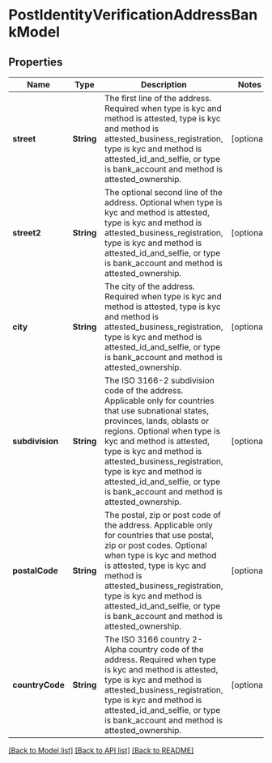 # PostIdentityVerificationAddressBankModel

## Properties
Name | Type | Description | Notes
------------ | ------------- | ------------- | -------------
**street** | **String** | The first line of the address. Required when type is kyc and method is attested, type is kyc and method is attested_business_registration, type is kyc and method is attested_id_and_selfie, or type is bank_account and method is attested_ownership. | [optional] 
**street2** | **String** | The optional second line of the address. Optional when type is kyc and method is attested, type is kyc and method is attested_business_registration, type is kyc and method is attested_id_and_selfie, or type is bank_account and method is attested_ownership. | [optional] 
**city** | **String** | The city of the address. Required when type is kyc and method is attested, type is kyc and method is attested_business_registration, type is kyc and method is attested_id_and_selfie, or type is bank_account and method is attested_ownership. | [optional] 
**subdivision** | **String** | The ISO 3166-2 subdivision code of the address. Applicable only for countries that use subnational states, provinces, lands, oblasts or regions. Optional when type is kyc and method is attested, type is kyc and method is attested_business_registration, type is kyc and method is attested_id_and_selfie, or type is bank_account and method is attested_ownership. | [optional] 
**postalCode** | **String** | The postal, zip or post code of the address. Applicable only for countries that use postal, zip or post codes. Optional when type is kyc and method is attested, type is kyc and method is attested_business_registration, type is kyc and method is attested_id_and_selfie, or type is bank_account and method is attested_ownership. | [optional] 
**countryCode** | **String** | The ISO 3166 country 2-Alpha country code of the address. Required when type is kyc and method is attested, type is kyc and method is attested_business_registration, type is kyc and method is attested_id_and_selfie, or type is bank_account and method is attested_ownership. | [optional] 

[[Back to Model list]](../README.md#documentation-for-models) [[Back to API list]](../README.md#documentation-for-api-endpoints) [[Back to README]](../README.md)



